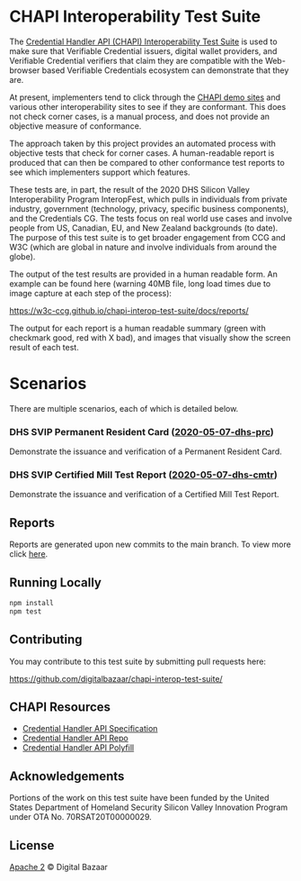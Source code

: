 # CHAPI Interoperability Test Suite

The
[Credential Handler API (CHAPI) Interoperability Test Suite](https://w3c-ccg.github.io/credential-handler-api/) is used to make sure that Verifiable Credential issuers, digital wallet providers, and Verifiable Credential verifiers that claim they are compatible with the Web-browser based Verifiable Credentials ecosystem can demonstrate that they are.

At present, implementers tend to click through the [CHAPI demo sites](https://github.com/digitalbazaar/credential-handler-polyfill/#demo) and various other interoperability sites to see if they are conformant. This does not check corner cases, is a manual process, and does not provide an objective measure of conformance.

The approach taken by this project provides an automated process with objective tests that check for corner cases. A human-readable report is produced that can then be compared to other conformance test reports to see which implementers support which features.

These tests are, in part, the result of the 2020 DHS Silicon Valley Interoperability Program InteropFest, which pulls in individuals from private industry, government (technology, privacy, specific business components), and the Credentials CG. The tests focus on real world use cases and involve people from US, Canadian, EU, and New Zealand backgrounds (to date). The purpose of this test suite is to get broader engagement from CCG and W3C (which are global in nature and involve individuals from around the globe).

The output of the test results are provided in a human readable form. An example can be found here (warning 40MB file, long load times due to image capture at each step of the process):

https://w3c-ccg.github.io/chapi-interop-test-suite/docs/reports/

The output for each report is a human readable summary (green with checkmark good, red with X bad), and images that visually show the screen result of each test.

# Scenarios

There are multiple scenarios, each of which is detailed below.

### DHS SVIP Permanent Resident Card ([2020-05-07-dhs-prc](./docs/scenarios/2020-05-07-dhs-prc.md))

Demonstrate the issuance and verification of a Permanent Resident Card.

### DHS SVIP Certified Mill Test Report ([2020-05-07-dhs-cmtr](./docs/scenarios/2020-05-07-dhs-cmtr.md))

Demonstrate the issuance and verification of a Certified Mill Test Report.

## Reports

Reports are generated upon new commits to the main branch. To view more click [here](./docs/reports/index.md).

## Running Locally
```sh
npm install
npm test
```

## Contributing

You may contribute to this test suite by submitting pull requests here:

https://github.com/digitalbazaar/chapi-interop-test-suite/

## CHAPI Resources
* [Credential Handler API Specification](https://w3c-ccg.github.io/credential-handler-api/)
* [Credential Handler API Repo](https://github.com/w3c-ccg/credential-handler-api)
* [Credential Handler API Polyfill](https://github.com/digitalbazaar/credential-handler-polyfill)


## Acknowledgements
Portions of the work on this test suite have been funded by the United States Department of Homeland Security Silicon Valley Innovation Program under OTA No. 70RSAT20T00000029.

## License

[Apache 2](LICENSE) © Digital Bazaar
